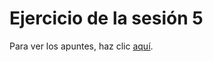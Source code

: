 # Ejercicio de la sesión 5

Para ver los apuntes, haz clic [aquí](https://github.com/Marco-Poelsma/Web-S05).